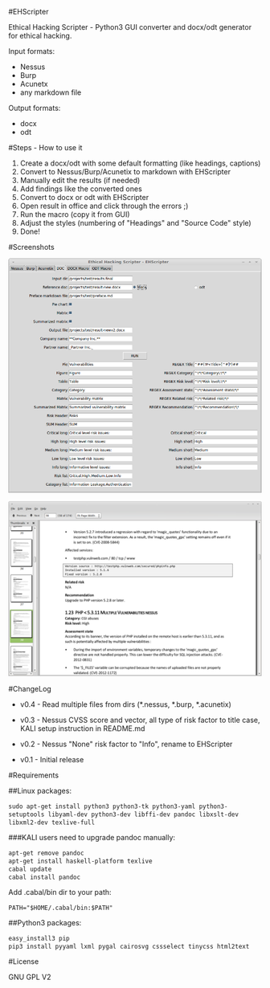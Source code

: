 #EHScripter

Ethical Hacking Scripter - Python3 GUI converter and docx/odt generator for ethical hacking.

Input formats:
- Nessus 
- Burp 
- Acunetx
- any markdown file

Output formats:
- docx
- odt


#Steps - How to use it

1. Create a docx/odt with some default formatting (like headings, captions)
2. Convert to Nessus/Burp/Acunetix to markdown with EHScripter
3. Manually edit the results (if needed)
4. Add findings like the converted ones
5. Convert to docx or odt with EHScripter
6. Open result in office and click through the errors ;)
7. Run the macro (copy it from GUI)
8. Adjust the styles (numbering of "Headings" and "Source Code" style)
9. Done!

#Screenshots

![GUI](screenshots/gui.png)

![Result sample](screenshots/sample.png)


#ChangeLog

- v0.4 - Read multiple files from dirs (*.nessus, *.burp, *.acunetix)

- v0.3 - Nessus CVSS score and vector, all type of risk factor to title case, KALI setup instruction in README.md

- v0.2 - Nessus "None" risk factor to "Info", rename to EHScripter

- v0.1 - Initial release

#Requirements

##Linux packages:

    sudo apt-get install python3 python3-tk python3-yaml python3-setuptools libyaml-dev python3-dev libffi-dev pandoc libxslt-dev libxml2-dev texlive-full

###KALI users need to upgrade pandoc manually:

    apt-get remove pandoc
    apt-get install haskell-platform texlive
    cabal update
    cabal install pandoc

Add .cabal/bin dir to your path:
    
    PATH="$HOME/.cabal/bin:$PATH"


##Python3 packages:

    easy_install3 pip
    pip3 install pyyaml lxml pygal cairosvg cssselect tinycss html2text

#License

GNU GPL V2


